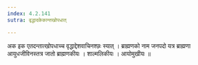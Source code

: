 ```yaml
---
index: 4.2.141
sutra: वृद्धादकेकान्तखोपधात्

---
```

 अक इक एतदन्तात्खोपधाच्च वृद्धाद्देशवाचिनश्छः स्यात् । ब्राह्मणको नाम जनपदो यत्र ब्राह्मणा आयुधजीविनस्तत्र जातो ब्राह्मणकीयः । शाल्मलिकीयः । आयोमुखीयः ॥